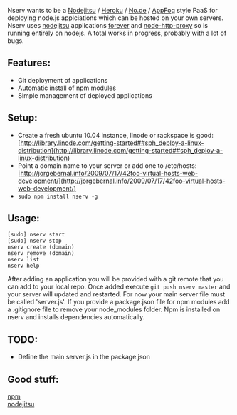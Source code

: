 Nserv wants to be a [Nodejitsu](http://nodejitsu.com/) / [Heroku](http://www.heroku.com/) / [No.de](https://no.de/) / [AppFog](http://appfog.com/) style PaaS for deploying node.js applciations which can be hosted on your own servers. Nserv uses [nodejitsu](http://nodejitsu.com/#technology) applications [forever](https://github.com/indexzero/forever) and [node-http-proxy](https://github.com/nodejitsu/node-http-proxy) so is running entirely on nodejs. A total works in progress, probably with a lot of bugs.

## Features:
* Git deployment of applications
* Automatic install of npm modules
* Simple management of deployed applications

## Setup:
* Create a fresh ubuntu 10.04 instance, linode or rackspace is good: [http://library.linode.com/getting-started##sph_deploy-a-linux-distribution](http://library.linode.com/getting-started##sph_deploy-a-linux-distribution)  
* Point a domain name to your server or add one to /etc/hosts: [http://jorgebernal.info/2009/07/17/42foo-virtual-hosts-web-development/](http://jorgebernal.info/2009/07/17/42foo-virtual-hosts-web-development/)  
* `sudo npm install nserv -g`  

## Usage:
`[sudo] nserv start`  
`[sudo] nserv stop`  
`nserv create (domain)`  
`nserv remove (domain)`  
`nserv list`  
`nserv help`
  
After adding an application you will be provided with a git remote that you can add to your local repo. Once added execute `git push nserv master` and your server will updated and restarted. For now your main server file must be called 'server.js'. If you provide a package.json file for npm modules add a .gitignore file to remove your node\_modules folder. Npm is installed on nserv and installs dependencies automatically. 

## TODO:
* Define the main server.js in the package.json

## Good stuff:
[npm](http://npmjs.org/)  
[nodejitsu](http://nodejitsu.com/#technology)  
